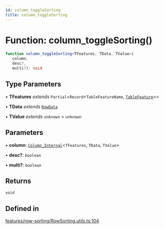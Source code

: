 ```yaml
---
id: column_toggleSorting
title: column_toggleSorting
---
```


# Function: column\_toggleSorting()

```ts
function column_toggleSorting<TFeatures, TData, TValue>(
   column, 
   desc?, 
   multi?): void
```

## Type Parameters

• **TFeatures** *extends* `Partial`\<`Record`\<`TableFeatureName`, [`TableFeature`](../interfaces/tablefeature.md)\>\>

• **TData** *extends* [`RowData`](../type-aliases/rowdata.md)

• **TValue** *extends* `unknown` = `unknown`

## Parameters

• **column**: [`Column_Internal`](../type-aliases/column_internal.md)\<`TFeatures`, `TData`, `TValue`\>

• **desc?**: `boolean`

• **multi?**: `boolean`

## Returns

`void`

## Defined in

[features/row-sorting/RowSorting.utils.ts:104](https://github.com/TanStack/table/blob/main/packages/table-core/src/features/row-sorting/RowSorting.utils.ts#L104)
